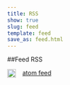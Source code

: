 ```yaml
---
title: RSS
show: true
slug: feed
template: feed 
save_as: feed.html
---
```



##Feed RSS

<a href="/feeds/all.atom.xml">
	<img src="theme/images/rss-icon.png" style="width: 20px; margin-right: 15px;" align="left">
	<span>atom feed</span>
</a>



